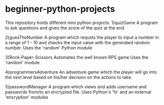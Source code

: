 # beginner-python-projects

This repository holds different mini python projects.
1)quizGame
 A program to ask questions and gives the score of the quiz at the end
 
2)guesTheNumber
 A program which requsts the player to input a number in a range of 1  - 10
 and checks the input value with the generated random number.
 Uses the 'random' Python module
 
3)Rock-Paper-Scissors
Automates the well known RPS game
Uses the 'random' module

4)programmersAdventure 
An adventure game which the player will go into the next level based on his/her
decision on the actions to take.

5)passwordManager
A program which views and adds username and passwords from/to an encrypted file.
Uses Python's 'fs' and an external 'encryption' modules
